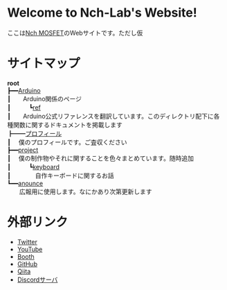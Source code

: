 # Welcome to Nch-Lab's Website!

ここは[Nch MOSFET](https://twitter.com/Nch_MOSFET)のWebサイトです。ただし仮

# サイトマップ

**root**  
┣━━[Arduino](./Arduino)  
┃　　Arduino関係のページ  
┃　　　┗[ref](./Arduino/ref)  
┃　　Arduino公式リファレンスを翻訳しています。このディレクトリ配下に各種関数に関するドキュメントを掲載します  
┣━━[プロフィール](./prof)  
┃　  僕のプロフィールです。ご査収ください  
┣━━[project](./project)  
┃  　僕の制作物やそれに関することを色々まとめています。随時追加  
┃　　　┗[keyboard](./project/keyboard)  
┃　　　　自作キーボードに関するお話  
┗━━[anounce](./anounce)  
  　　広報用に使用します。なにかあり次第更新します  

<!-- コピペ用 -->
<!--
┣ ┠ ┝ ├
┫ ┨ ┥ ┤ 
│ ┃
─ ━
┌ ┏ ┓ ┐
└ ┗ ┛ ┘
-->

# 外部リンク

- [Twitter](https://twitter.com/Nch_MOSFET)
- [YouTube](https://www.youtube.com/channel/UCHh3sU1-ILivTzyj8Z14X7w)
- [Booth](https://nch-mosfet.booth.pm/)
- [GitHub](https://github.com/Nch-MOSFET)
- [Qiita](https://qiita.com/Nch_MOSFET)
- [Discordサーバ](https://discord.gg/r3HeMB2B6a)
